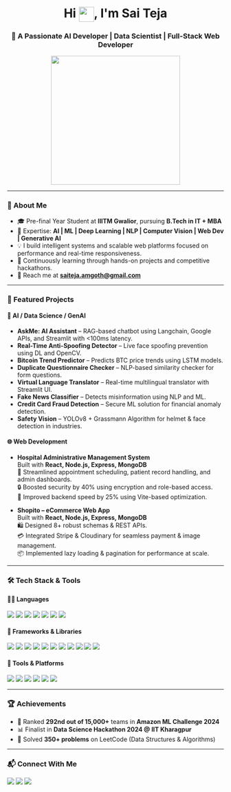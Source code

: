 <!-- Banner (optional) -->
<!-- ![banner](https://github.com/SaiTeja250802/SaiTeja250802/blob/main/git%20banner.png) -->

<h1 align="center">Hi <img src="https://media.giphy.com/media/hvRJCLFzcasrR4ia7z/giphy.gif" width="35" style="vertical-align:middle">, I'm Sai Teja</h1>

<h3 align="center">🚀 A Passionate AI Developer | Data Scientist | Full-Stack Web Developer</h3>

<p align="center">
  <img src="https://media.giphy.com/media/qgQUggAC3Pfv687qPC/giphy.gif" width="300" />
</p>

---

### 🧠 About Me
- 🎓 Pre-final Year Student at **IIITM Gwalior**, pursuing **B.Tech in IT + MBA**
- 🌟 Expertise: **AI | ML | Deep Learning | NLP | Computer Vision | Web Dev | Generative AI**
- 💡 I build intelligent systems and scalable web platforms focused on performance and real-time responsiveness.
- 🔄 Continuously learning through hands-on projects and competitive hackathons.
- 💬 Reach me at **saiteja.amgoth@gmail.com**

---

### 🚀 Featured Projects

#### 🤖 AI / Data Science / GenAI
- **AskMe: AI Assistant** – RAG-based chatbot using Langchain, Google APIs, and Streamlit with <100ms latency.
- **Real-Time Anti-Spoofing Detector** – Live face spoofing prevention using DL and OpenCV.
- **Bitcoin Trend Predictor** – Predicts BTC price trends using LSTM models.
- **Duplicate Questionnaire Checker** – NLP-based similarity checker for form questions.
- **Virtual Language Translator** – Real-time multilingual translator with Streamlit UI.
- **Fake News Classifier** – Detects misinformation using NLP and ML.
- **Credit Card Fraud Detection** – Secure ML solution for financial anomaly detection.
- **Safety Vision** – YOLOv8 + Grassmann Algorithm for helmet & face detection in industries.

#### 🌐 Web Development
- **Hospital Administrative Management System**  
  Built with **React, Node.js, Express, MongoDB**  
  🏥 Streamlined appointment scheduling, patient record handling, and admin dashboards.  
  🔒 Boosted security by 40% using encryption and role-based access.  
  🚀 Improved backend speed by 25% using Vite-based optimization.

- **Shopito – eCommerce Web App**  
  Built with **React, Node.js, Express, MongoDB**  
  🛍️ Designed 8+ robust schemas & REST APIs.  
  💳 Integrated Stripe & Cloudinary for seamless payment & image management.  
  📦 Implemented lazy loading & pagination for performance at scale.

---

### 🛠️ Tech Stack & Tools

#### 👨‍💻 Languages
<p>
  <img src="https://img.shields.io/badge/C-blue.svg?style=for-the-badge&logo=c&logoColor=white"/>
  <img src="https://img.shields.io/badge/C++-00599C?style=for-the-badge&logo=cplusplus&logoColor=white"/>
  <img src="https://img.shields.io/badge/Python-3776AB.svg?style=for-the-badge&logo=python&logoColor=white"/>
  <img src="https://img.shields.io/badge/JavaScript-F7DF1E.svg?style=for-the-badge&logo=javascript&logoColor=black"/>
  <img src="https://img.shields.io/badge/HTML5-E34F26.svg?style=for-the-badge&logo=html5&logoColor=white"/>
  <img src="https://img.shields.io/badge/CSS3-1572B6.svg?style=for-the-badge&logo=css3&logoColor=white"/>
  <img src="https://img.shields.io/badge/SQL-4479A1.svg?style=for-the-badge&logo=mysql&logoColor=white"/>
</p>

#### 🧰 Frameworks & Libraries
<p>
  <img src="https://img.shields.io/badge/React-20232A.svg?style=for-the-badge&logo=react&logoColor=61DAFB"/>
  <img src="https://img.shields.io/badge/Node.js-339933.svg?style=for-the-badge&logo=nodedotjs&logoColor=white"/>
  <img src="https://img.shields.io/badge/Express.js-000000.svg?style=for-the-badge&logo=express&logoColor=white"/>
  <img src="https://img.shields.io/badge/MongoDB-47A248.svg?style=for-the-badge&logo=mongodb&logoColor=white"/>
  <img src="https://img.shields.io/badge/Flask-000000.svg?style=for-the-badge&logo=flask&logoColor=white"/>
  <img src="https://img.shields.io/badge/Streamlit-FF4B4B.svg?style=for-the-badge&logo=streamlit&logoColor=white"/>
  <img src="https://img.shields.io/badge/TensorFlow-FF6F00.svg?style=for-the-badge&logo=tensorflow&logoColor=white"/>
  <img src="https://img.shields.io/badge/scikit--learn-F7931E.svg?style=for-the-badge&logo=scikit-learn&logoColor=white"/>
  <img src="https://img.shields.io/badge/OpenCV-5C3EE8.svg?style=for-the-badge&logo=opencv&logoColor=white"/>
  <img src="https://img.shields.io/badge/Pandas-150458.svg?style=for-the-badge&logo=pandas&logoColor=white"/>
  <img src="https://img.shields.io/badge/Seaborn-2B2D42.svg?style=for-the-badge"/>
</p>

#### 🔧 Tools & Platforms
<p>
  <img src="https://img.shields.io/badge/Git-F05032.svg?style=for-the-badge&logo=git&logoColor=white"/>
  <img src="https://img.shields.io/badge/GitHub-181717.svg?style=for-the-badge&logo=github&logoColor=white"/>
  <img src="https://img.shields.io/badge/Postman-FF6C37.svg?style=for-the-badge&logo=postman&logoColor=white"/>
  <img src="https://img.shields.io/badge/Vercel-000000.svg?style=for-the-badge&logo=vercel&logoColor=white"/>
  <img src="https://img.shields.io/badge/PowerBI-F2C811.svg?style=for-the-badge&logo=powerbi&logoColor=black"/>
  <img src="https://img.shields.io/badge/Canva-00C4CC.svg?style=for-the-badge&logo=canva&logoColor=white"/>
</p>

---

### 🏆 Achievements
- 🥇 Ranked **292nd out of 15,000+** teams in **Amazon ML Challenge 2024**
- 📊 Finalist in **Data Science Hackathon 2024 @ IIT Kharagpur**
- 🧠 Solved **350+ problems** on LeetCode (Data Structures & Algorithms)

---

### 📬 Connect With Me
<p>
  <a href="mailto:saiteja.amgoth@gmail.com"><img src="https://img.shields.io/badge/Gmail-D14836?style=for-the-badge&logo=gmail&logoColor=white"></a>
  <a href="https://www.linkedin.com/in/sai-teja-8b6357245/"><img src="https://img.shields.io/badge/LinkedIn-0A66C2?style=for-the-badge&logo=linkedin&logoColor=white"/></a>
  <a href="https://github.com/SaiTeja250802"><img src="https://img.shields.io/badge/GitHub-181717?style=for-the-badge&logo=github&logoColor=white"></a>
</p>
